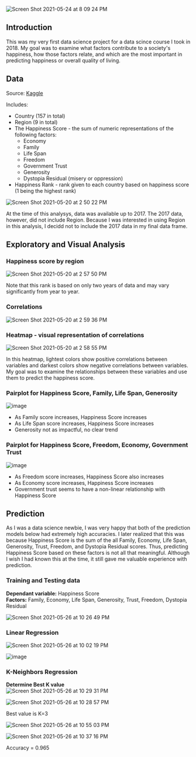 ![Screen Shot 2021-05-24 at 8 09 24 PM](https://user-images.githubusercontent.com/54850909/119424896-f9c8c700-bccb-11eb-9b5d-84423ce95adc.png)

## Introduction
This was my very first data science project for a data scince course I took in 2018. My goal was to examine what factors contribute to a society's happiness, how those factors relate, and which are the most important in predicting happiness or overall quality of living. 

## Data

Source: [Kaggle](https://www.kaggle.com/unsdsn/world-happiness)

Includes:
* Country (157 in total)
* Region (9 in total)
* The Happiness Score - the sum of numeric representations of the following factors:
  * Economy
  * Family
  * Life Span
  * Freedom
  * Government Trust
  * Generosity
  * Dystopia Residual (misery or oppression)
* Happiness Rank - rank given to each country based on happiness score (1 being the highest rank)


![Screen Shot 2021-05-20 at 2 50 22 PM](https://user-images.githubusercontent.com/54850909/119040250-c956f500-b97a-11eb-907e-42e996b32c8a.png)

At the time of this analysys, data was available up to 2017. The 2017 data, however, did not include Region. Because I was interested in using Region in this analysis, I decidd not to include the 2017 data in my final data frame. 

## Exploratory and Visual Analysis

### Happiness score by region
![Screen Shot 2021-05-20 at 2 57 50 PM](https://user-images.githubusercontent.com/54850909/119041065-c7416600-b97b-11eb-896d-8fcfd9bb62c0.png)

Note that this rank is based on only two years of data and may vary significantly from year to year.

### Correlations
![Screen Shot 2021-05-20 at 2 59 36 PM](https://user-images.githubusercontent.com/54850909/119041253-040d5d00-b97c-11eb-809d-5f37043e35fd.png)


### Heatmap - visual representation of correlations
![Screen Shot 2021-05-20 at 2 58 55 PM](https://user-images.githubusercontent.com/54850909/119041181-ea6c1580-b97b-11eb-88db-5f5198df8e89.png)

In this heatmap, lightest colors show positive correlations between variables and darkest colors show negative correlations between variables. My goal was to examine the relationships between these variables and use them to predict the happiness score.

### Pairplot for Happiness Score, Family, Life Span, Generosity
![image](https://user-images.githubusercontent.com/54850909/119758211-c7ee6680-be6b-11eb-85c5-7c21bf45ddc1.png)

* As Family score increases, Happiness Score increases
* As Life Span score increases, Happiness Score increases
* Generosity not as impactful, no clear trend

### Pairplot for Happiness Score, Freedom, Economy, Government Trust
![image](https://user-images.githubusercontent.com/54850909/119758261-d9d00980-be6b-11eb-8850-4740c7ca3646.png)

* As Freedom score increases, Happiness Score also increases
* As Economy score increases, Happiness Score increases
* Government trust seems to have a non-linear relationship with Happiness Score

## Prediction
As I was a data science newbie, I was very happy that both of the prediction models below had extremely high accuracies. I later realized that this was because Happiness Score is the sum of the all Family, Economy, Life Span, Generosity, Trust, Freedom, and Dystopia Residual scores. Thus, predicting Happiness Score based on these factors is not all that meaningful. Although I wish I had known this at the time, it still gave me valuable experience with prediction.

### Training and Testing data
**Dependant variable:** Happiness Score \
**Factors:** Family, Economy, Life Span, Generosity, Trust, Freedom, Dystopia Residual

![Screen Shot 2021-05-26 at 10 26 49 PM](https://user-images.githubusercontent.com/54850909/119761596-b14b0e00-be71-11eb-9744-129254c50737.png)

### Linear Regression
![Screen Shot 2021-05-26 at 10 02 19 PM](https://user-images.githubusercontent.com/54850909/119759567-1a308700-be6e-11eb-8099-db610f78fce7.png)

![image](https://user-images.githubusercontent.com/54850909/119759600-24528580-be6e-11eb-8f72-44c247d18891.png)

### K-Neighbors Regression

**Determine Best K value** \
![Screen Shot 2021-05-26 at 10 29 31 PM](https://user-images.githubusercontent.com/54850909/119761678-dccdf880-be71-11eb-99a2-86b069a2eb66.png)

![Screen Shot 2021-05-26 at 10 28 57 PM](https://user-images.githubusercontent.com/54850909/119761638-c7f16500-be71-11eb-8c77-88ca60bf6977.png)

Best value is K=3

![Screen Shot 2021-05-26 at 10 55 03 PM](https://user-images.githubusercontent.com/54850909/119763588-71862580-be75-11eb-8d99-a78954cca97f.png)

![Screen Shot 2021-05-26 at 10 37 16 PM](https://user-images.githubusercontent.com/54850909/119762259-fa4f9200-be72-11eb-839a-128a17e1c24c.png)

Accuracy = 0.965

